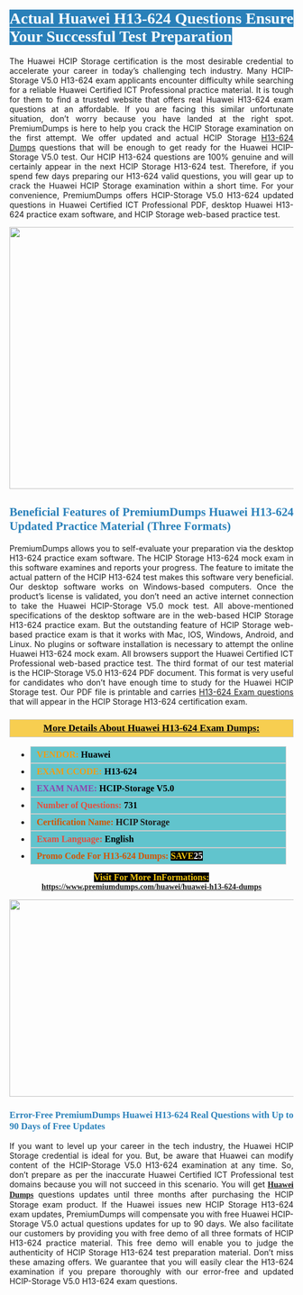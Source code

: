 <h1 style="text-align: justify;"><span style="color:#ffffff;"><span style="font-family:Georgia,serif;"><strong><span style="background-color:#2980b9;">Actual Huawei H13-624 Questions Ensure Your Successful Test Preparation</span></strong></span></span></h1>

<p style="text-align: justify;">The Huawei HCIP Storage certification is the most desirable credential to accelerate your career in today’s challenging tech industry. Many HCIP-Storage V5.0 H13-624 exam applicants encounter difficulty while searching for a reliable Huawei Certified ICT Professional practice material. It is tough for them to find a trusted website that offers real Huawei H13-624 exam questions at an affordable. If you are facing this similar unfortunate situation, don’t worry because you have landed at the right spot. PremiumDumps is here to help you crack the HCIP Storage examination on the first attempt. We offer updated and actual HCIP Storage <a href="https://www.premiumdumps.com/huawei/huawei-h13-624-dumps">H13-624 Dumps</a> questions that will be enough to get ready for the Huawei HCIP-Storage V5.0 test. Our HCIP H13-624 questions are 100% genuine and will certainly appear in the next HCIP Storage H13-624 test. Therefore, if you spend few days preparing our H13-624 valid questions, you will gear up to crack the Huawei HCIP Storage examination within a short time. For your convenience, PremiumDumps offers HCIP-Storage V5.0 H13-624 updated questions in Huawei Certified ICT Professional PDF, desktop Huawei H13-624 practice exam software, and HCIP Storage web-based practice test.</p>

<p style="text-align: center;"><a href="https://www.premiumdumps.com/huawei/huawei-h13-624-dumps"><img alt="" src="https://i.imgur.com/KJGzbJ2.jpeg" style="width: 700px; height: 465px;" /></a></p>

<h2 style="text-align: justify;"><span style="color:#2980b9;"><span style="font-family:Georgia,serif;"><strong>Beneficial Features of PremiumDumps Huawei H13-624 Updated Practice Material (Three Formats)</strong></span></span></h2>

<p style="text-align: justify;">PremiumDumps allows you to self-evaluate your preparation via the desktop H13-624 practice exam software. The HCIP Storage H13-624 mock exam in this software examines and reports your progress. The feature to imitate the actual pattern of the HCIP H13-624 test makes this software very beneficial. Our desktop software works on Windows-based computers. Once the product’s license is validated, you don’t need an active internet connection to take the Huawei HCIP-Storage V5.0 mock test. All above-mentioned specifications of the desktop software are in the web-based HCIP Storage H13-624 practice exam. But the outstanding feature of HCIP Storage web-based practice exam is that it works with Mac, IOS, Windows, Android, and Linux. No plugins or software installation is necessary to attempt the online Huawei H13-624 mock exam. All browsers support the Huawei Certified ICT Professional web-based practice test. The third format of our test material is the HCIP-Storage V5.0 H13-624 PDF document. This format is very useful for candidates who don’t have enough time to study for the Huawei HCIP Storage test. Our PDF file is printable and carries <a href="https://www.premiumdumps.com/huawei/huawei-h13-624-dumps">H13-624 Exam questions</a> that will appear in the HCIP Storage H13-624 certification exam.</p>

<h3 style="background: #f7ce50; border: 1px solid rgb(204, 204, 204); padding: 5px 10px; text-align: center;"><span style="font-family:Georgia,serif;"><u><u><span style="color:#000000;"><span style="font-size:11pt"><span style="line-height:normal"><b><span style="font-size:13.0pt"><span cambria="">More Details About Huawei H13-624 Exam Dumps:</span></span></b></span></span></span></u></u></span></h3>

<ul>
	<li style="margin:0cm 10pt">
	<div style="background:#61c4cd; border: 1px solid rgb(204, 204, 204); padding: 5px 10px; text-align: justify;"><span style="font-family:Georgia,serif;"><span style="font-size:11pt"><span style="line-height:normal"><b><span style="font-size:12.0pt"><span new="" roman="" times=""><span style="color:#f39c12;">VENDOR:</span> <span style="color:#000000;">Huawei</span></span></span></b></span></span></span></div>
	</li>
	<li style="margin:0cm 10pt">
	<div style="background: #61c4cd; border: 1px solid rgb(204, 204, 204); padding: 5px 10px; text-align: justify;"><span style="font-family:Georgia,serif;"><span style="font-size:11pt"><span style="line-height:normal"><b><span style="font-size:12.0pt"><span new="" roman="" times=""><span style="color:#f39c12;">EXAM CCODE:</span> <span style="color:#000000;">H13-624</span></span></span></b></span></span></span></div>
	</li>
	<li style="margin:0cm 10pt">
	<div style="background: #61c4cd; border: 1px solid rgb(204, 204, 204); padding: 5px 10px; text-align: justify;"><span style="font-family:Georgia,serif;"><span style="font-size:11pt"><span style="line-height:normal"><b><span style="font-size:12.0pt"><span new="" roman="" times=""><span style="color:#8e44ad;">EXAM NAME:</span> <span style="color:#000000;">HCIP-Storage V5.0</span></span></span></b></span></span></span></div>
	</li>
	<li style="margin:0cm 10pt">
	<div style="background: #61c4cd; border: 1px solid rgb(204, 204, 204); padding: 5px 10px;"><span style="font-family:Georgia,serif;"><span style="font-size:11pt"><span style="line-height:normal"><b><span style="font-size:12.0pt"><span new="" roman="" times=""><span style="color:#e74c3c;">Number of Questions:</span><span style="color:#000000;"><span style="color:#f1c40f;"> </span>731</span></span></span></b></span></span></span></div>
	</li>
	<li style="margin:0cm 10pt">
	<div style="background: #61c4cd; border: 1px solid rgb(204, 204, 204); padding: 5px 10px; text-align: justify;"><span style="font-family:Georgia,serif;"><span style="font-size:11pt"><span style="line-height:normal"><b><span style="font-size:12.0pt"><span new="" roman="" times=""><span style="color:#d35400;">Certification Name:</span> HCIP Storage</span></span></b></span></span></span></div>
	</li>
	<li style="margin:0cm 10pt">
	<div style="background: #61c4cd; border: 1px solid rgb(204, 204, 204); padding: 5px 10px; text-align: justify;"><span style="font-family:Georgia,serif;"><span style="font-size:11pt"><span style="line-height:normal"><b><span style="font-size:12.0pt"><span new="" roman="" times=""><span style="color:#e74c3c;">Exam Language:</span> <span style="color:#000000;">English</span></span></span></b></span></span></span></div>
	</li>
	<li style="margin:0cm 10pt">
	<div style="background: #61c4cd; border: 1px solid rgb(204, 204, 204); padding: 5px 10px;"><span style="font-family:Georgia,serif;"><span style="font-size:11pt"><span style="line-height:normal"><b><span style="font-size:12.0pt"><span new="" roman="" times=""><span style="color:#d35400;">Promo Code For H13-624 Dumps:</span><span style="color:#f1c40f;"> <span style="background-color:#000000;">SAVE</span></span><span style="color:#ffffff;"><span style="background-color:#000000;">25</span></span></span></span></b></span></span></span></div>
	</li>
</ul>

<p style="text-align: center;"><span style="font-family:Georgia,serif;"><strong><span style="font-size:16px;"><span style="color:#f1c40f;"><span style="background-color:#000000;">Visit For More InFormations:</span></span></span> <a href="https://www.premiumdumps.com/huawei/huawei-h13-624-dumps">https://www.premiumdumps.com/huawei/huawei-h13-624-dumps</a></strong></span></p>

<p style="text-align: center;"><strong><strong><a href="https://www.premiumdumps.com/huawei/huawei-h13-624-dumps"><img alt="" src="https://i.imgur.com/F18GQwv.jpeg" style="width: 700px; height: 350px;" /></a></strong></strong></p>

<h3 style="text-align: justify;"><span style="color:#2980b9;"><span style="font-family:Georgia,serif;"><strong><strong><strong>Error-Free PremiumDumps Huawei H13-624 Real Questions with Up to 90 Days of Free Updates</strong></strong></strong></span></span></h3>

<p style="text-align: justify;">If you want to level up your career in the tech industry, the Huawei HCIP Storage credential is ideal for you. But, be aware that Huawei can modify content of the HCIP-Storage V5.0 H13-624 examination at any time. So, don’t prepare as per the inaccurate Huawei Certified ICT Professional test domains because you will not succeed in this scenario. You will get <span style="font-family:Georgia,serif;"><strong><a href="https://www.premiumdumps.com/huawei-exam-dumps">Huawei Dumps</a></strong></span> questions updates until three months after purchasing the HCIP Storage exam product. If the Huawei issues new HCIP Storage H13-624 exam updates, PremiumDumps will compensate you with free Huawei HCIP-Storage V5.0 actual questions updates for up to 90 days. We also facilitate our customers by providing you with free demo of all three formats of HCIP H13-624 practice material. This free demo will enable you to judge the authenticity of HCIP Storage H13-624 test preparation material. Don’t miss these amazing offers. We guarantee that you will easily clear the H13-624 examination if you prepare thoroughly with our error-free and updated HCIP-Storage V5.0 H13-624 exam questions.</p>

